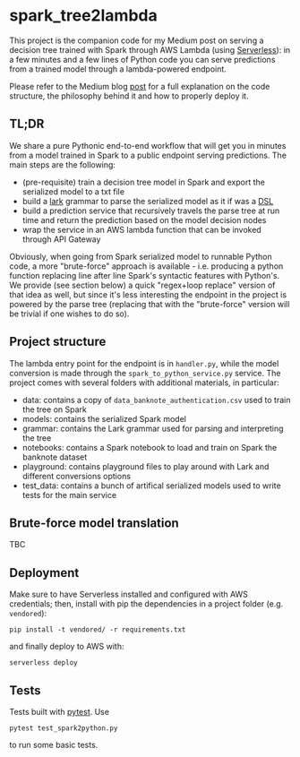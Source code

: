 # spark_tree2lambda
This project is the companion code for my Medium post on serving a decision tree trained with Spark through AWS Lambda (using [Serverless](https://serverless.com/)): in a few minutes and a few lines of Python code you can serve predictions from a trained model through a lambda-powered endpoint. 

Please refer to the Medium blog [post](https://medium.com/@jacopotagliabue/serving-tensorflow-predictions-with-python-and-aws-lambda-facb4ab87ddd#.v01eyg8kh) for a full explanation on the code structure, the philosophy behind it and how to properly deploy it.

## TL;DR
We share a pure Pythonic end-to-end workflow that will get you in minutes from a model trained in Spark to a public endpoint serving predictions. The main steps are the following:

* (pre-requisite) train a decision tree model in Spark and export the serialized model to a txt file
* build a [lark](https://github.com/lark-parser/lark) grammar to parse the serialized model as it if was a [DSL](https://en.wikipedia.org/wiki/Domain-specific_language)
* build a prediction service that recursively travels the parse tree at run time and return the prediction based on the model decision nodes
* wrap the service in an AWS lambda function that can be invoked through API Gateway

Obviously, when going from Spark serialized model to runnable Python code, a more "brute-force" approach is available - i.e. producing a python function replacing line after line Spark's syntactic features with Python's. We provide (see section below) a quick "regex+loop replace" version of that idea as well, but since
it's less interesting the endpoint in the project is powered by the parse tree (replacing that with the "brute-force" version will be trivial if one wishes to do so).

## Project structure
The lambda entry point for the endpoint is in `handler.py`, while the model conversion is made through the `spark_to_python_service.py` service. The project comes with several folders with additional materials, in particular:

* data: contains a copy of `data_banknote_authentication.csv` used to train the tree on Spark
* models: contains the serialized Spark model
* grammar: contains the Lark grammar used for parsing and interpreting the tree
* notebooks: contains a Spark notebook to load and train on Spark the banknote dataset
* playground: contains playground files to play around with Lark and different conversions options
* test_data: contains a bunch of artifical serialized models used to write tests for the main service

## Brute-force model translation
TBC

## Deployment
Make sure to have Serverless installed and configured with AWS credentials; then, install with pip the dependencies in a project folder (e.g. `vendored`):

``` 
pip install -t vendored/ -r requirements.txt
```

and finally deploy to AWS with:

```serverless deploy```

## Tests
Tests built with [pytest](https://docs.pytest.org/). Use

```pytest test_spark2python.py```

to run some basic tests.
